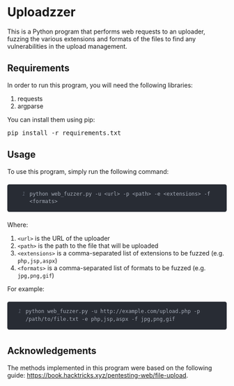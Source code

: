 <h1>Uploadzzer</h1>
<div class="">This is a Python program that performs web requests to an uploader, fuzzing the various extensions and formats of the files to find any vulnerabilities in the upload management.</div>
<h2>Requirements</h2>
<div class="">In order to run this program, you will need the following libraries:</div>
<ol class="my-2">
<li class="ml-4 flex gap-2"><div class="rounded-full h-1 w-1 bg-white/70 mt-[10px] "></div>requests</li>
<li class="ml-4 flex gap-2"><div class="rounded-full h-1 w-1 bg-white/70 mt-[10px] "></div>argparse</li>
</ol>
<div class="">You can install them using pip:</div>
<pre>pip install -r requirements.txt</pre>
<h2>Usage</h2>
<div class="">To use this program, simply run the following command:</div>
<pre><div class="flex flex-col gap-2"><pre class="[&amp;>code>span]:!text-white" style="background: rgb(40, 44, 52); color: rgb(171, 178, 191); text-shadow: rgba(0, 0, 0, 0.3) 0px 1px; font-family: &quot;Fira Code&quot;, &quot;Fira Mono&quot;, Menlo, Consolas, &quot;DejaVu Sans Mono&quot;, monospace; direction: ltr; text-align: left; white-space: pre; word-spacing: normal; word-break: normal; line-height: 1.5; tab-size: 2; hyphens: none; padding: 1em; margin: 0.5em 0px; overflow: auto; border-radius: 0.3em;"><code style="background: rgb(40, 44, 52); color: rgb(171, 178, 191); text-shadow: rgba(0, 0, 0, 0.3) 0px 1px; font-family: &quot;Fira Code&quot;, &quot;Fira Mono&quot;, Menlo, Consolas, &quot;DejaVu Sans Mono&quot;, monospace; direction: ltr; text-align: left; white-space: pre-wrap; word-spacing: normal; word-break: normal; line-height: 1.5; tab-size: 2; hyphens: none;"><span style="display: flex;"><span class="linenumber react-syntax-highlighter-line-number" style="display: inline-block; min-width: 1.25em; padding-right: 10px; text-align: right; user-select: none; width: 30px; color: rgb(92, 99, 112); font-style: italic;">1</span><span>python web_fuzzer.py -u &lt;url&gt; -p &lt;path&gt; -e &lt;extensions&gt; -f &lt;formats&gt;</span></span></code></pre></div></pre>
<div class="">Where:</div>
<ol class="my-2">
<li class="ml-4 flex gap-2"><div class="rounded-full h-1 w-1 bg-white/70 mt-[10px] "></div><code class="text-white bg-[#29282c] px-1 rounded">&lt;url&gt;</code> is the URL of the uploader</li>
<li class="ml-4 flex gap-2"><div class="rounded-full h-1 w-1 bg-white/70 mt-[10px] "></div><code class="text-white bg-[#29282c] px-1 rounded">&lt;path&gt;</code> is the path to the file that will be uploaded</li>
<li class="ml-4 flex gap-2"><div class="rounded-full h-1 w-1 bg-white/70 mt-[10px] "></div><code class="text-white bg-[#29282c] px-1 rounded">&lt;extensions&gt;</code> is a comma-separated list of extensions to be fuzzed (e.g. <code class="text-white bg-[#29282c] px-1 rounded">php,jsp,aspx</code>)</li>
<li class="ml-4 flex gap-2"><div class="rounded-full h-1 w-1 bg-white/70 mt-[10px] "></div><code class="text-white bg-[#29282c] px-1 rounded">&lt;formats&gt;</code> is a comma-separated list of formats to be fuzzed (e.g. <code class="text-white bg-[#29282c] px-1 rounded">jpg,png,gif</code>)</li>
</ol>
<div class="">For example:</div>
<pre><div class="flex flex-col gap-2"><pre class="[&amp;>code>span]:!text-white" style="background: rgb(40, 44, 52); color: rgb(171, 178, 191); text-shadow: rgba(0, 0, 0, 0.3) 0px 1px; font-family: &quot;Fira Code&quot;, &quot;Fira Mono&quot;, Menlo, Consolas, &quot;DejaVu Sans Mono&quot;, monospace; direction: ltr; text-align: left; white-space: pre; word-spacing: normal; word-break: normal; line-height: 1.5; tab-size: 2; hyphens: none; padding: 1em; margin: 0.5em 0px; overflow: auto; border-radius: 0.3em;"><code style="background: rgb(40, 44, 52); color: rgb(171, 178, 191); text-shadow: rgba(0, 0, 0, 0.3) 0px 1px; font-family: &quot;Fira Code&quot;, &quot;Fira Mono&quot;, Menlo, Consolas, &quot;DejaVu Sans Mono&quot;, monospace; direction: ltr; text-align: left; white-space: pre-wrap; word-spacing: normal; word-break: normal; line-height: 1.5; tab-size: 2; hyphens: none;"><span style="display: flex;"><span class="linenumber react-syntax-highlighter-line-number" style="display: inline-block; min-width: 1.25em; padding-right: 10px; text-align: right; user-select: none; width: 30px; color: rgb(92, 99, 112); font-style: italic;">1</span><span>python web_fuzzer.py -u http://example.com/upload.php -p /path/to/file.txt -e php,jsp,aspx -f jpg,png,gif</span></span></code></pre></div></pre>
<h2>Acknowledgements</h2>
<div class="">The methods implemented in this program were based on the following guide: <a target="_blank" class="text-blue-400 hover:text-blue-500 underline transition duration-200 ease-in-out" href="https://book.hacktricks.xyz/pentesting-web/file-upload" rel="noreferrer">https://book.hacktricks.xyz/pentesting-web/file-upload</a>.</div>
